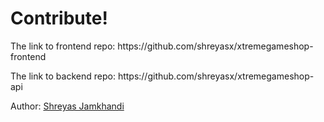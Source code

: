 <h1>Contribute!</h1>
<p>The link to frontend repo: https://github.com/shreyasx/xtremegameshop-frontend</p>
<p>The link to backend repo: https://github.com/shreyasx/xtremegameshop-api</p>
Author: <a href='https://shreyasjamkhandi.tech/' target='_blank'>Shreyas Jamkhandi</a>
